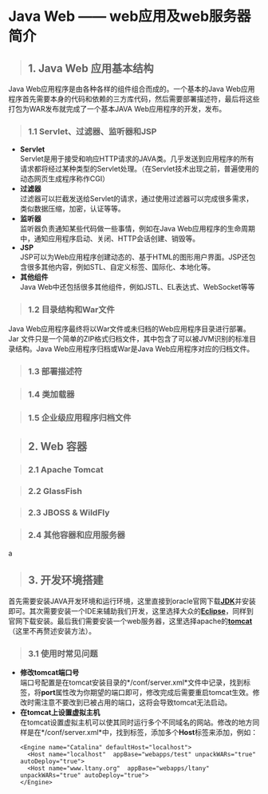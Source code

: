 # Java Web —— web应用及web服务器简介 #
> ## 1. Java Web 应用基本结构 ##

Java Web应用程序是由各种各样的组件组合而成的。一个基本的Java Web应用程序首先需要本身的代码和依赖的三方库代码，然后需要部署描述符，最后将这些打包为WAR发布就完成了一个基本JAVA Web应用程序的开发，发布。
> ### 1.1 Servlet、过滤器、监听器和JSP ###

* **Servlet**  
  Servlet是用于接受和响应HTTP请求的JAVA类。几乎发送到应用程序的所有请求都将经过某种类型的Servlet处理。（在Servlet技术出现之前，普遍使用的动态网页生成程序称作CGI）
* **过滤器**  
  过滤器可以拦截发送给Servlet的请求，通过使用过滤器可以完成很多需求，类似数据压缩，加密，认证等等。
* **监听器**  
  监听器负责通知某些代码做一些事情，例如在Java Web应用程序的生命周期中，通知应用程序启动、关闭、HTTP会话创建、销毁等。  
* **JSP**  
  JSP可以为Web应用程序创建动态的、基于HTML的图形用户界面。JSP还包含很多其他内容，例如STL、自定义标签、国际化、本地化等。
*  **其他组件**  
  Java Web中还包括很多其他组件，例如JSTL、EL表达式、WebSocket等等

> ### 1.2 目录结构和War文件 ###

Java Web应用程序最终将以War文件或未归档的Web应用程序目录进行部署。Jar 文件只是一个简单的ZIP格式归档文件，其中包含了可以被JVM识别的标准目录结构。Java Web应用程序归档或War是Java Web应用程序对应的归档文件。  

> ### 1.3 部署描述符 ###

> ### 1.4 类加载器 ###

> ### 1.5 企业级应用程序归档文件 ###

> ## 2. Web 容器 ##

> ### 2.1 Apache Tomcat ###

> ### 2.2 GlassFish ###

> ### 2.3 JBOSS & WildFly ###

> ### 2.4 其他容器和应用服务器 ###

a
> ## 3. 开发环境搭建 ##

首先需要安装JAVA开发环境和运行环境，这里直接到oracle官网下载[**JDK**](http://www.oracle.com/technetwork/java/javase/downloads/jdk8-downloads-2133151.html)并安装即可。其次需要安装一个IDE来辅助我们开发，这里选择大众的[**Eclipse**](https://www.eclipse.org/downloads/)，同样到官网下载安装。最后我们需要安装一个web服务器，这里选择apache的[**tomcat**](http://tomcat.apache.org/)（这里不再赘述安装方法）。
> ### 3.1 使用时常见问题 ###  

* **修改tomcat端口号**  
  端口号配置是在tomcat安装目录的*/conf/server.xml*文件中记录，找到<Connector>标签，将**port**属性改为你期望的端口即可，修改完成后需要重启tomcat生效。修改时需注意不要改到已被占用的端口，这将会导致tomcat无法启动。
* **在tomcat上设置虚拟主机**  
  在tomcat设置虚拟主机可以使其同时运行多个不同域名的网站。修改的地方同样是在*/conf/server.xml*中，找到<Engine>标签，添加多个**Host**标签来添加，例如：  
  ```
  <Engine name="Catalina" defaultHost="localhost">  
    <Host name="localhost"  appBase="webapps/test" unpackWARs="true" autoDeploy="true">  
    <Host name="www.ltany.org"  appBase="webapps/ltany" unpackWARs="true" autoDeploy="true">  
  </Engine>
  ```
